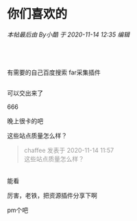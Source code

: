 # 你们喜欢的


<i class="pstatus"> 本帖最后由 By小酷 于 2020-11-14 12:35 编辑 </i><br />
<br />
<img id="aimg_SY10k" onclick="zoom(this, this.src, 0, 0, 0)" class="zoom" src="https://i.loli.net/2020/11/14/9WQr8fDkoeXBRMc.jpg" onmouseover="img_onmouseoverfunc(this)" onload="thumbImg(this)" border="0" alt="" /><br />
<br />
<br />
<br />
有需要的自己百度搜索 far采集插件

<img src="static/image/smiley/default/lol.gif" smilieid="12" border="0" alt="" /><img src="static/image/smiley/default/lol.gif" smilieid="12" border="0" alt="" /><img src="static/image/smiley/default/lol.gif" smilieid="12" border="0" alt="" /><img src="static/image/smiley/default/lol.gif" smilieid="12" border="0" alt="" /><img id="aimg_R9z4R" onclick="zoom(this, this.src, 0, 0, 0)" class="zoom" src="https://cdn.jsdelivr.net/gh/hishis/forum-master/public/images/patch.gif" onmouseover="img_onmouseoverfunc(this)" onload="thumbImg(this)" border="0" alt="" />

可以交出来了

666

晚上很卡的吧

这些站点质量怎么样？

<div class="quote"><blockquote><font color="#999999">chaffee 发表于 2020-11-14 11:57</font><br />
<font color="#999999">这些站点质量怎么样？</font></blockquote></div><br />
能看

厉害，老铁，把资源插件分享下啊

pm个吧<img src="static/image/smiley/default/lol.gif" smilieid="12" border="0" alt="" />
